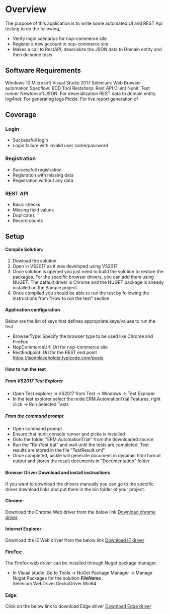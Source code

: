 # Overview #
The purpose of this application is to write some automated UI and REST Api testing to do the following,
- Verify login scenarios for nop-commerce site
- Register a new account in nop-commerce site
- Makes a call to RestAPI, deserialize the JSON data to Domain entity and then do some tests

## Software Requirements
Windows 10
Microsoft Visual Studio 2017
Selenium: Web Browser automation
Specflow: BDD Tool
Restsharp: Rest API Client
Nunit: Test runner
Newtonsoft.JSON: For deserialization REST data to domain entity
log4net: For generating logs
Pickle: For live report generation of

## Coverage #
### Login
- Successfull login
- Login failure with invalid user name/password

### Registration
- Successfull registration
- Regisration with missing data
- Registration without any data

### REST API
- Basic checks
- Missing field values
- Duplicates
- Record counts

## Setup #
#### Compile Solution:
1. Dowload the solution 
2. Open in VS2017 as it was developed using VS2017
3. Once solution is opened you just need to build the solution to restore the packages. For the specific browser drivers, you can add them using NUGET. The default driver is Chrome and the NUGET package is already installed on the Sample project.   
4. Once compiled you should be able to run the test by following the instructions from "How to run the test" section

#### Application configuration
Below are the list of keys that defines appropriate keys/values to run the test
- BrowserType: Specify the browser type to be used like Chrome and FireFox
- NopCommerceUrl: Url for nop-commerce site
- RestEndpoint: Url for the REST end point https://jsonplaceholder.typicode.com/posts

#### How to run the test
##### From VS2017 Test Explorer
- Open Test explorer in VS2017 from Test -> Windows -> Test Explorer
- In the test explorer select the node ERM.AutomationTrial.Features, right click -> Run Selected Tests
##### From the command prompt
- Open command prompt
- Ensure that nunit console runner and picke is installed
- Goto the folder "ERM.AutomationTrial" from the downloaded source
- Run the "RunTest.bat" and wait until the tests are completed. Test results are stored in the file "TestResult.xml"
- Once completed, pickle will generate document in dynamic html format output and stores the result documents in "Documentation" folder

#### Browser Driver Download and install instructions
If you want to download the drivers manually you can go to the specific driver download links and put them in the bin folder of your project. 

#### Chrome:
Download the Chrome Web driver from the below link
[Download chrome driver](https://sites.google.com/a/chromium.org/chromedriver/downloads)
#### Internet Explorer:
Download the IE Web driver from the below link
[Download IE driver](http://selenium-release.storage.googleapis.com/3.4/IEDriverServer_x64_3.4.0.zip) 
#### FireFox:
The Firefox web driver can be installed through Nuget package manager.
- In Visual studio ,Go to Tools -> NuGet Package Manager -> Manage Nuget Packages for the solution
***FileName*** : Selenium.WebDriver.GeckoDriver.Win64
#### Edge:
Click on the below link to download Edge driver
[Download Edge driver](https://www.microsoft.com/en-us/download/details.aspx?id=48212)


